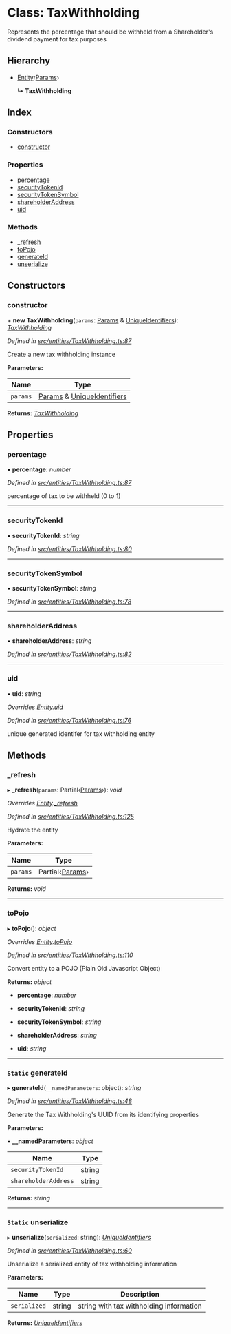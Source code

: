 # Class: TaxWithholding

Represents the percentage that should be withheld from a Shareholder's dividend payment for tax purposes

## Hierarchy

* [Entity](entities.entity.md)‹[Params](../interfaces/entities.params-1.md)›

  ↳ **TaxWithholding**

## Index

### Constructors

* [constructor](entities.taxwithholding.md#constructor)

### Properties

* [percentage](entities.taxwithholding.md#percentage)
* [securityTokenId](entities.taxwithholding.md#securitytokenid)
* [securityTokenSymbol](entities.taxwithholding.md#securitytokensymbol)
* [shareholderAddress](entities.taxwithholding.md#shareholderaddress)
* [uid](entities.taxwithholding.md#uid)

### Methods

* [_refresh](entities.taxwithholding.md#_refresh)
* [toPojo](entities.taxwithholding.md#topojo)
* [generateId](entities.taxwithholding.md#static-generateid)
* [unserialize](entities.taxwithholding.md#static-unserialize)

## Constructors

###  constructor

\+ **new TaxWithholding**(`params`: [Params](../interfaces/entities.params-1.md) & [UniqueIdentifiers](../interfaces/entities.uniqueidentifiers-3.md)): *[TaxWithholding](entities.taxwithholding.md)*

*Defined in [src/entities/TaxWithholding.ts:87](https://github.com/PolymathNetwork/polymath-sdk/blob/454d285/src/entities/TaxWithholding.ts#L87)*

Create a new tax withholding instance

**Parameters:**

Name | Type |
------ | ------ |
`params` | [Params](../interfaces/entities.params-1.md) & [UniqueIdentifiers](../interfaces/entities.uniqueidentifiers-3.md) |

**Returns:** *[TaxWithholding](entities.taxwithholding.md)*

## Properties

###  percentage

• **percentage**: *number*

*Defined in [src/entities/TaxWithholding.ts:87](https://github.com/PolymathNetwork/polymath-sdk/blob/454d285/src/entities/TaxWithholding.ts#L87)*

percentage of tax to be withheld (0 to 1)

___

###  securityTokenId

• **securityTokenId**: *string*

*Defined in [src/entities/TaxWithholding.ts:80](https://github.com/PolymathNetwork/polymath-sdk/blob/454d285/src/entities/TaxWithholding.ts#L80)*

___

###  securityTokenSymbol

• **securityTokenSymbol**: *string*

*Defined in [src/entities/TaxWithholding.ts:78](https://github.com/PolymathNetwork/polymath-sdk/blob/454d285/src/entities/TaxWithholding.ts#L78)*

___

###  shareholderAddress

• **shareholderAddress**: *string*

*Defined in [src/entities/TaxWithholding.ts:82](https://github.com/PolymathNetwork/polymath-sdk/blob/454d285/src/entities/TaxWithholding.ts#L82)*

___

###  uid

• **uid**: *string*

*Overrides [Entity](entities.entity.md).[uid](entities.entity.md#abstract-uid)*

*Defined in [src/entities/TaxWithholding.ts:76](https://github.com/PolymathNetwork/polymath-sdk/blob/454d285/src/entities/TaxWithholding.ts#L76)*

unique generated identifer for tax withholding entity

## Methods

###  _refresh

▸ **_refresh**(`params`: Partial‹[Params](../interfaces/entities.params-1.md)›): *void*

*Overrides [Entity](entities.entity.md).[_refresh](entities.entity.md#abstract-_refresh)*

*Defined in [src/entities/TaxWithholding.ts:125](https://github.com/PolymathNetwork/polymath-sdk/blob/454d285/src/entities/TaxWithholding.ts#L125)*

Hydrate the entity

**Parameters:**

Name | Type |
------ | ------ |
`params` | Partial‹[Params](../interfaces/entities.params-1.md)› |

**Returns:** *void*

___

###  toPojo

▸ **toPojo**(): *object*

*Overrides [Entity](entities.entity.md).[toPojo](entities.entity.md#abstract-topojo)*

*Defined in [src/entities/TaxWithholding.ts:110](https://github.com/PolymathNetwork/polymath-sdk/blob/454d285/src/entities/TaxWithholding.ts#L110)*

Convert entity to a POJO (Plain Old Javascript Object)

**Returns:** *object*

* **percentage**: *number*

* **securityTokenId**: *string*

* **securityTokenSymbol**: *string*

* **shareholderAddress**: *string*

* **uid**: *string*

___

### `Static` generateId

▸ **generateId**(`__namedParameters`: object): *string*

*Defined in [src/entities/TaxWithholding.ts:48](https://github.com/PolymathNetwork/polymath-sdk/blob/454d285/src/entities/TaxWithholding.ts#L48)*

Generate the Tax Withholding's UUID from its identifying properties

**Parameters:**

▪ **__namedParameters**: *object*

Name | Type |
------ | ------ |
`securityTokenId` | string |
`shareholderAddress` | string |

**Returns:** *string*

___

### `Static` unserialize

▸ **unserialize**(`serialized`: string): *[UniqueIdentifiers](../interfaces/entities.uniqueidentifiers-3.md)*

*Defined in [src/entities/TaxWithholding.ts:60](https://github.com/PolymathNetwork/polymath-sdk/blob/454d285/src/entities/TaxWithholding.ts#L60)*

Unserialize a serialized entity of tax withholding information

**Parameters:**

Name | Type | Description |
------ | ------ | ------ |
`serialized` | string | string with tax withholding information  |

**Returns:** *[UniqueIdentifiers](../interfaces/entities.uniqueidentifiers-3.md)*
